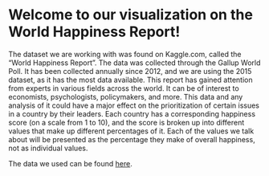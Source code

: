 # Welcome to our visualization on the World Happiness Report!
The dataset we are working with was found on Kaggle.com, called the “World Happiness Report”. The data was collected through the Gallup World Poll. It has been collected annually since 2012, and we are using the 2015 dataset, as it has the most data available.
This report has gained attention from experts in various fields across the world. It can be of interest to economists, psychologists, policymakers, and more. This data and any analysis of it could have a major effect on the prioritization of certain issues in a country by their leaders. Each country has a corresponding happiness score (on a scale from 1 to 10), and the score is broken up into different values that make up different percentages of it. Each of the values we talk about will be presented as the percentage they make of overall happiness, not as individual values.

The data we used can be found [here](https://www.kaggle.com/unsdsn/world-happiness).
